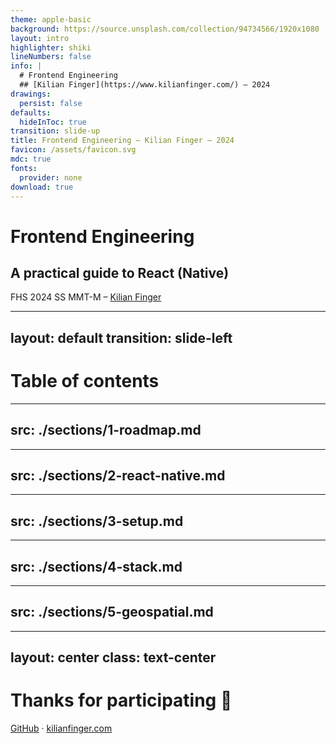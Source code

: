 ```yaml
---
theme: apple-basic
background: https://source.unsplash.com/collection/94734566/1920x1080
layout: intro
highlighter: shiki
lineNumbers: false
info: |
  # Frontend Engineering
  ## [Kilian Finger](https://www.kilianfinger.com/) – 2024
drawings:
  persist: false
defaults:
  hideInToc: true
transition: slide-up
title: Frontend Engineering – Kilian Finger – 2024
favicon: /assets/favicon.svg
mdc: true
fonts:
  provider: none
download: true
---
```


# Frontend Engineering

## A practical guide to React (Native)

FHS 2024 SS MMT-M – [Kilian Finger](https://www.kilianfinger.com/)

---
layout: default
transition: slide-left
---

# Table of contents

<Toc minDepth="1" maxDepth="1"></Toc>

---
src: ./sections/1-roadmap.md
---

---
src: ./sections/2-react-native.md
---

---
src: ./sections/3-setup.md
---

---
src: ./sections/4-stack.md
---

---
src: ./sections/5-geospatial.md
---

---
layout: center
class: text-center
---

# Thanks for participating 👋

[GitHub](https://github.com/KiwiKilian/fhs-slides/tree/main/2024-ss-mmt-m-frontend-engineering) · [kilianfinger.com](https://www.kilianfinger.com/)
